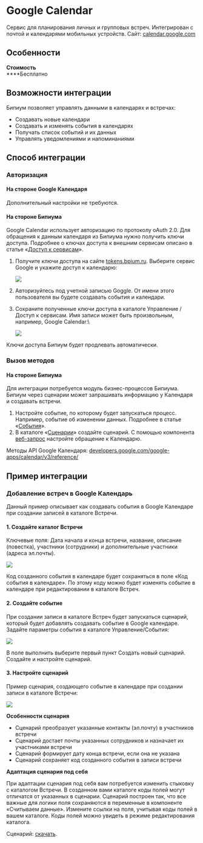 # Google Calendar

Сервис для планирования личных и групповых встреч. Интегрирован с почтой и календарями мобильных устройств. Сайт: [calendar.google.com](https://calendar.google.com)

## Особенности

**Стоимость**  \
****Бесплатно

## Возможности интеграции

Бипиум позволяет управлять данными в календарях и встречах:

* Создавать новые календари
* Создавать и изменять события в календарях
* Получать список событий и их данных
* Управлять уведомлениями и напоминаниями

## Способ интеграции

### Авторизация

#### На стороне Google Календаря

Дополнительный настройки не требуются.

#### На стороне Бипиума

Google Calendar использует авторизацию по протоколу oAuth 2.0. Для обращения к данным календаря из Бипиума нужно получить ключи доступа. Подробнее о ключах доступа к внешним сервисам описано в статье «[Доступ к сервисам](../../../../manual/structure/systemcatalogs/oauthservices.md)».

1.  Получите ключи доступа на сайте [tokens.bpium.ru](http://tokens.bpium.ru). Выберите сервис Google и укажите доступ к календарю:

    ![](../../../../.gitbook/assets/calendar\_tokens.png)
2. Авторизуйтесь под учетной записью Goggle. От имени этого пользователя вы будете создавать события и календари.
3.  Сохраните полученные ключи доступа в каталоге Управление / Доступ к сервисам. Имя записи может быть произвольным, например, Google Calendar:\


    ![](../../../../.gitbook/assets/calendar\_catalog\_tokens.png)

Ключи доступа Бипиум будет продлевать автоматически.

### Вызов методов

#### На стороне Бипиума

Для интеграции потребуется модуль бизнес-процессов Бипиума. Бипиум через сценарии может запрашивать информацию у Календаря и создавать встречи.

1. Настройте событие, по которому будет запускаться процесс. Например, событие об изменении данных. Подробнее в статье «[События](../../../../manual/structure/systemcatalogs/events.md)».
2. В каталоге «[Сценарии](../../../../manual/processes/scripts/)» создайте сценарий. С помощью компонента [веб-запрос](../../../../manual/processes/scripts/components/webrequest.md) настройте обращение к Календарю.

Методы API Google Календаря: [developers.google.com/google-apps/calendar/v3/reference/](https://developers.google.com/google-apps/calendar/v3/reference/)

## Пример интеграции

### Добавление встреч в Google Календарь

Данный пример описывает как создавать события в Google Календаре при создании записей в каталоге Встречи.

#### 1. Создайте каталог Встречи

Ключевые поля: Дата начала и конца встречи, название, описание (повестка), участники (сотрудники) и дополнительные участники (адреса эл.почты).

![](../../../../.gitbook/assets/catalog\_meetings.png)

Код созданного события в календаре будет сохраняться в поле «Код события в календаре». По этому коду можно будет изменять событие в календаре при редактировании в каталоге Встреч.

#### 2. Создайте событие

При создании записи в каталоге Встреч будет запускаться сценарий, который будет добавлять создавать событие в Google календаре. Задайте параметры события в каталоге Управление/События:

![](../../../../.gitbook/assets/catalog\_calendar\_event.png)

В поле выполнить выберите первый пункт Создать новый сценарий. Создайте и настройте сценарий.

#### 3. Настройте сценарий

Пример сценария, создающего событие в календаре при создании записи в каталоге Встречи:

![](../../../../.gitbook/assets/catalog\_calendar\_script.png)

**Особенности сценария**

* Сценарий преобразует указанные контакты (эл.почту) в участников встречи
* Сценарий достает почты указанных сотрудников и назначает их участниками встречи
* Сценарий формирует дату конца встречи, если она не указана
* Сценарий сохраняет код созданного события в записи встречи

**Адаптация сценария под себя**

При адаптации сценария под себя вам потребуется изменить стыковку с каталогом Встречи. В созданном вами каталоге коды полей могут отличатся от указанных в сценарии. Сценарий построен так, что все важные для логики поля сохраняются в переменные в компоненте «Считываем данные». Измените ссылки на поля, учитывая коды полей в вашем каталоге. Коды полей можно увидеть в режиме редактирования каталога.

Сценарий: [скачать](http://download.bpium.ru/docs/scripts/googlecalendar.version.1.bpmn).

